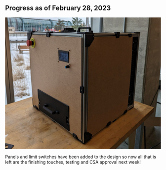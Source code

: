 ## Progress as of February 28, 2023

![](../images/Feb31.jpg)

Panels and limit switches have been added to the design so now all that is left are the finishing touches, testing and CSA approval next week!
